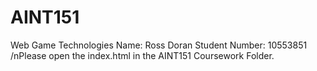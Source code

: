 # AINT151
Web Game Technologies
Name: Ross Doran  Student Number: 10553851
/nPlease open the index.html in the AINT151 Coursework Folder.
